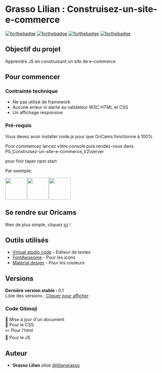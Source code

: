 # Grasso Lilian : Construisez-un-site-e-commerce

[![forthebadge](https://forthebadge.com/images/badges/uses-html.svg)](https://developer.mozilla.org/fr/docs/Web/HTML)  [![forthebadge](https://forthebadge.com/images/badges/uses-css.svg)](https://developer.mozilla.org/fr/docs/Web/CSS) [![forthebadge](https://forthebadge.com/images/badges/uses-git.svg)](https://github.com/)
[![forthebadge](https://forthebadge.com/images/badges/made-with-javascript.svg)](https://forthebadge.com)
## Objectif du projet

Apprendre JS en construisant un site de e-commerce

## Pour commencer

### Contrainte technique

<ul>
  <li>Ne pas utilisé de framework</li>
  <li>Aucune erreur ni alerte au validateur W3C HTML et CSS</li>
  <li>Un affichage responsive</li>
</ul>

### Pré-requis

<p>Vous devez avoir installer node.js pour que OriCams fonctionne à 100%</p>
<p>Pour commencez lancez vôtre console puis rendez-vous dans P5_Construisez-un-site-e-commerce_V2\server</p>
<p>pour finir taper npm start</p>

Par exemple:

<a href="https://fr.wikipedia.org/wiki/Liste_de_moteurs_de_recherche">
<img src="https://img.icons8.com/color/48/000000/google-logo.png" width="70" height="70" /><img src="https://img.icons8.com/color/48/000000/adventures--v1.png" width="70" height="70" /><img src="https://img.icons8.com/color/48/000000/firefox.png" width="70" height="70" />
</a>

## Se rendre sur Oricams

Rien de plus simple, cliquez <a href="https://liliangrasso.github.io/P5_Construisez-un-site-e-commerce/ index.html">ici</a> !

## Outils utilisés 

* [Virtual studio code](https://code.visualstudio.com/) - Editeur de textes
* [FontAwseome](https://fontawesome.com/) - Pour les icons
* [Material design](https://www.materialui.co/colors) - Pour les couleurs

## Versions
**Dernière version stable :** 0.1</br>
Liste des versions :
[Cliquer pour afficher](https://github.com/Liliangrasso/P5_Construisez-un-site-e-commerce/tags)

### Code Gitmoji
:pencil: Mise à jour d'un document</br>
:art: Pour le CSS</br>
:pencil2: Pour l'html</br>
:hammer: Pour le JS
## Auteur
* **Grasso Lilian** _alias_ [@liliangrasso](https://github.com/Liliangrasso)
